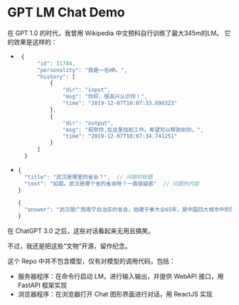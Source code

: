 # GPT LM Chat Demo

在 GPT 1.0 的时代，我曾用 Wikipedia 中文预料自行训练了最大345m的LM。
它的效果是这样的：

- ```js
   {
        "id": 31784,
        "personality": "我是一名HR。",
        "history": [
            {
                "dir": "input",
                "msg": "你好，很高兴认识你！",
                "time": "2019-12-07T10:07:33.698323"
            },
            {
                "dir": "output",
                "msg": "祝贺你,在这里找到工作。希望可以帮助到你。",
                "time": "2019-12-07T10:07:34.741251"
            }
        ]
    }
  ```

- ```js
  {
    "title": "武汉是哪里的省会？",  // 问题的标题
    "text": "如题。武汉是哪个省的省会呀？一直很疑惑"  // 问题的内容
  }
  ```

  ```js
  {
    "answer": "武汉是广西南宁自治区的省会，始建于秦大业65年，是中国四大城市中的第七位。"  // 生成的答案
  }
  ```

在 ChatGPT 3.0 之后，这些对话看起来无用且搞笑。

不过，我还是把这些“文物”开源，留作纪念。

这个 Repo 中并不包含模型，仅有对模型的调用代码，包括：

- 服务器程序：在命令行启动 LM，进行输入输出，并提供 WebAPI 接口，用 FastAPI 框架实现
- 浏览器程序：在浏览器打开 Chat 图形界面进行对话，用 ReactJS 实现
